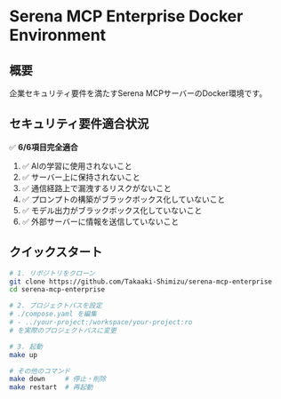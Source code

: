 # Serena MCP Enterprise Docker Environment

## 概要

企業セキュリティ要件を満たすSerena MCPサーバーのDocker環境です。

## セキュリティ要件適合状況

✅ **6/6項目完全適合**

1. ✅ AIの学習に使用されないこと
2. ✅ サーバー上に保持されないこと  
3. ✅ 通信経路上で漏洩するリスクがないこと
4. ✅ プロンプトの構築がブラックボックス化していないこと
5. ✅ モデル出力がブラックボックス化していないこと
6. ✅ 外部サーバーに情報を送信していないこと

## クイックスタート

```bash
# 1. リポジトリをクローン
git clone https://github.com/Takaaki-Shimizu/serena-mcp-enterprise
cd serena-mcp-enterprise

# 2. プロジェクトパスを設定
# ./compose.yaml を編集
# - ../your-project:/workspace/your-project:ro
# を実際のプロジェクトパスに変更

# 3. 起動
make up

# その他のコマンド
make down     # 停止・削除
make restart  # 再起動
```